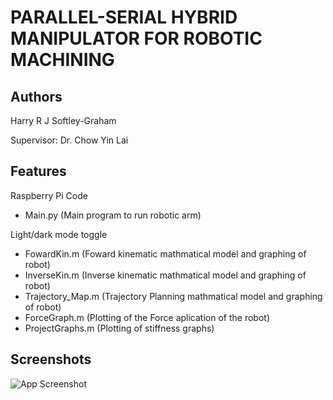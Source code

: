 
# PARALLEL-SERIAL HYBRID MANIPULATOR FOR ROBOTIC MACHINING


## Authors

Harry R J Softley-Graham

Supervisor: Dr. Chow Yin Lai


## Features

Raspberry Pi Code
- Main.py (Main program to run robotic arm)

Light/dark mode toggle
- FowardKin.m (Foward kinematic mathmatical model and graphing of robot)
- InverseKin.m (Inverse kinematic mathmatical model and graphing of robot)
- Trajectory_Map.m (Trajectory Planning mathmatical model and graphing of robot)
- ForceGraph.m (Plotting of the Force aplication of the robot)
- ProjectGraphs.m (Plotting of stiffness graphs)


## Screenshots

![App Screenshot](https://www.dropbox.com/s/1lgradjrcw17vql/Final_Assembly_2023-Mar-31_07-25-11PM-000_CustomizedView13126604710_png.png?dl=0)

